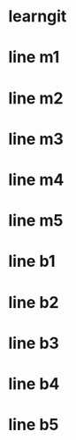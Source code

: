 # learngit

# line m1

# line m2

# line m3

# line m4

# line m5

# line b1

# line b2

# line b3

# line b4

# line b5
